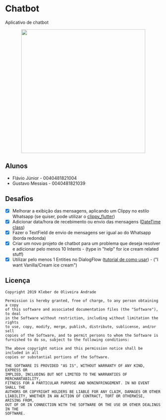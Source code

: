 # Chatbot

Aplicativo de chatbot

<p align="center">
    <img src="https://github.com/parklez/chatbot-aulas-flutter/blob/master/screenshots/honestwork.png" height="400"/>
</p>

## Alunos

-   Flávio Júnior - 0040481821004
-   Gustavo Messias - 0040481821039

## Desafios

- [x] Melhorar a exibição das mensagens, aplicando um Clippy no estilo Whatsapp (se quiser, pode utilizar o [clippy_flutter](https://pub.dev/packages/clippy_flutter))
- [x] Adicionar data/hora de recebimento ou envio das mensagens ([DateTime class](https://api.flutter.dev/flutter/dart-core/DateTime-class.html))
- [x] Fazer o TextField de envio de mensagens ser igual ao do Whatsapp (borda redonda)
- [x] Criar um novo projeto de chatbot para um problema que deseja resolver e adicionar pelo menos 10 Intents - (type in "help" for ice cream related stuff)
- [x] Utilizar pelo menos 1 Entities no DialogFlow ([tutorial de como usar](https://www.youtube.com/watch?v=3ePcMGW5cjo)) - ("I want Vanilla/Cream ice cream")

## Licença

    Copyright 2019 Kleber de Oliveira Andrade
    
    Permission is hereby granted, free of charge, to any person obtaining a copy
    of this software and associated documentation files (the "Software"), to deal
    in the Software without restriction, including without limitation the rights
    to use, copy, modify, merge, publish, distribute, sublicense, and/or sell
    copies of the Software, and to permit persons to whom the Software is
    furnished to do so, subject to the following conditions:
    
    The above copyright notice and this permission notice shall be included in all
    copies or substantial portions of the Software.
    
    THE SOFTWARE IS PROVIDED "AS IS", WITHOUT WARRANTY OF ANY KIND, EXPRESS OR
    IMPLIED, INCLUDING BUT NOT LIMITED TO THE WARRANTIES OF MERCHANTABILITY,
    FITNESS FOR A PARTICULAR PURPOSE AND NONINFRINGEMENT. IN NO EVENT SHALL THE
    AUTHORS OR COPYRIGHT HOLDERS BE LIABLE FOR ANY CLAIM, DAMAGES OR OTHER
    LIABILITY, WHETHER IN AN ACTION OF CONTRACT, TORT OR OTHERWISE, ARISING FROM,
    OUT OF OR IN CONNECTION WITH THE SOFTWARE OR THE USE OR OTHER DEALINGS IN THE
    SOFTWARE.
